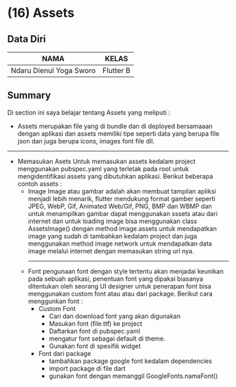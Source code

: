 # (16) Assets

## Data Diri

| NAMA |  KELAS
|--|--|
| Ndaru Dienul Yoga Sworo  |  Flutter B


## Summary

Di section ini saya belajar tentang Assets yang meliputi :

- Assets merupakan file yang di bundle dan di deployed bersamaaan dengan aplikasi dan assets memiliki tipe seperti data yang berupa file json dan juga berupa icons, images font file dll.

---

- Memasukan Asets
  Untuk memasukan assets kedalam project menggunakan pubspec.yaml yang terletak pada root untuk mengidentifikasi assets yang dibutuhkan aplikasi. Berikut beberapa contoh assets :
  - Image
    Image atau gambar adalah akan membuat tampilan apliksi menjadi lebih menarik, flutter mendukung format gamber seperti JPEG, WebP, Gif, Animated Web/Gif, PNG, BMP dan WBMP dan untuk menampilkan gambar dapat menggunakan sssets atau dari internet dan untuk loading image bisa menggunakan class AssetsImage() dengan method image.assets untuk mendapatkan image yang sudah di tambahkan kedalam project dan juga menggunakan method image network untuk mendapatkan data image melalui internet dengan memasukan string url nya.
    ***
  - Font
    pengunaan font dengan style tertentu akan menjadai keunikan pada sebuah aplikasi, penentuan font yang dipakai biasanya ditentukan oleh seorang UI designer untuk penerapan font bisa menggunakan custom font atau atau dari package. Berikut cara menggunkan font :
    - Custom Font
      - Cari dan download font yang akan digunakan
      - Masukan font (file.ttf) ke project
      - Daftarkan font di pubspec.yaml
      - mengatur font sebagai default di theme.
      - Gunakan font di spesifik widget
    - Font dari package
      - tambahkan package google font kedalam dependencies
      - import package di file dart
      - gunakan font dengan memanggil GoogleFonts.namaFont()
